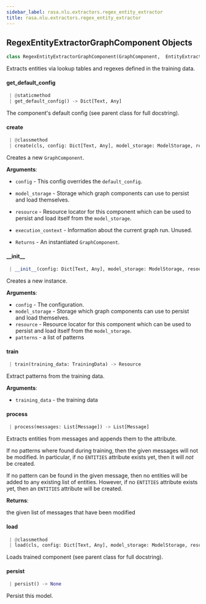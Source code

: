 ```yaml
---
sidebar_label: rasa.nlu.extractors.regex_entity_extractor
title: rasa.nlu.extractors.regex_entity_extractor
---
```

## RegexEntityExtractorGraphComponent Objects

```python
class RegexEntityExtractorGraphComponent(GraphComponent,  EntityExtractorMixin)
```

Extracts entities via lookup tables and regexes defined in the training data.

#### get\_default\_config

```python
 | @staticmethod
 | get_default_config() -> Dict[Text, Any]
```

The component&#x27;s default config (see parent class for full docstring).

#### create

```python
 | @classmethod
 | create(cls, config: Dict[Text, Any], model_storage: ModelStorage, resource: Resource, execution_context: ExecutionContext) -> GraphComponent
```

Creates a new `GraphComponent`.

**Arguments**:

- `config` - This config overrides the `default_config`.
- `model_storage` - Storage which graph components can use to persist and load
  themselves.
- `resource` - Resource locator for this component which can be used to persist
  and load itself from the `model_storage`.
- `execution_context` - Information about the current graph run. Unused.
  
- `Returns` - An instantiated `GraphComponent`.

#### \_\_init\_\_

```python
 | __init__(config: Dict[Text, Any], model_storage: ModelStorage, resource: Resource, patterns: Optional[List[Dict[Text, Text]]] = None) -> None
```

Creates a new instance.

**Arguments**:

- `config` - The configuration.
- `model_storage` - Storage which graph components can use to persist and load
  themselves.
- `resource` - Resource locator for this component which can be used to persist
  and load itself from the `model_storage`.
- `patterns` - a list of patterns

#### train

```python
 | train(training_data: TrainingData) -> Resource
```

Extract patterns from the training data.

**Arguments**:

- `training_data` - the training data

#### process

```python
 | process(messages: List[Message]) -> List[Message]
```

Extracts entities from messages and appends them to the attribute.

If no patterns where found during training, then the given messages will not
be modified. In particular, if no `ENTITIES` attribute exists yet, then
it will *not* be created.

If no pattern can be found in the given message, then no entities will be
added to any existing list of entities. However, if no `ENTITIES` attribute
exists yet, then an `ENTITIES` attribute will be created.

**Returns**:

  the given list of messages that have been modified

#### load

```python
 | @classmethod
 | load(cls, config: Dict[Text, Any], model_storage: ModelStorage, resource: Resource, execution_context: ExecutionContext, **kwargs: Any, ,) -> RegexEntityExtractorGraphComponent
```

Loads trained component (see parent class for full docstring).

#### persist

```python
 | persist() -> None
```

Persist this model.

